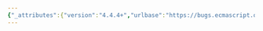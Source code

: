 ```yaml
---
{"_attributes":{"version":"4.4.4+","urlbase":"https://bugs.ecmascript.org/","maintainer":"dherman@mozilla.com"},"bug":{"bug_id":4346,"creation_ts":"2015-04-29 10:17:00 -0700","short_desc":"15.2.1.20 Evaluation: Simplify steps 4-6 using UpdateEmpty","delta_ts":"2015-10-02 13:14:02 -0700","product":"Draft for 6th Edition","component":"technical issue","version":"Rev 38: April 14, 2015 Final Draft","rep_platform":"All","op_sys":"All","bug_status":"RESOLVED","resolution":"FIXED","priority":"Normal","bug_severity":"enhancement","everconfirmed":true,"reporter":{"uid":"andrebargull","name":"André Bargull"},"assigned_to":{"uid":"allen","name":"Allen Wirfs-Brock"},"long_desc":[{"commentid":14348,"comment_count":0,"who":{"uid":"andrebargull","name":"André Bargull"},"bug_when":"2015-04-29 10:17:58 -0700","thetext":"15.2.1.20 Runtime Semantics: Evaluation\n\n`ModuleItemList : ModuleItemList ModuleItem` steps 4-6 can be simplified by using UpdateEmpty."},{"commentid":14363,"comment_count":1,"who":{"uid":"allen","name":"Allen Wirfs-Brock"},"bug_when":"2015-04-29 17:24:26 -0700","thetext":"fixed in rev39 publication draft"}]}}
---
```

